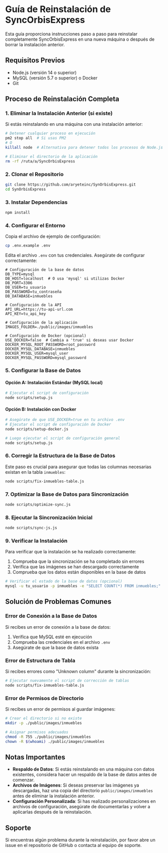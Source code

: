 # Guía de Reinstalación de SyncOrbisExpress

Esta guía proporciona instrucciones paso a paso para reinstalar completamente SyncOrbisExpress en una nueva máquina o después de borrar la instalación anterior.

## Requisitos Previos

- Node.js (versión 14 o superior)
- MySQL (versión 5.7 o superior) o Docker
- Git

## Proceso de Reinstalación Completa

### 1. Eliminar la Instalación Anterior (si existe)

Si estás reinstalando en una máquina con una instalación anterior:

```bash
# Detener cualquier proceso en ejecución
pm2 stop all  # Si usas PM2
# O
killall node  # Alternativa para detener todos los procesos de Node.js

# Eliminar el directorio de la aplicación
rm -rf /ruta/a/SyncOrbisExpress
```

### 2. Clonar el Repositorio

```bash
git clone https://github.com/aryeteinc/SynOrbisExpress.git
cd SynOrbisExpress
```

### 3. Instalar Dependencias

```bash
npm install
```

### 4. Configurar el Entorno

Copia el archivo de ejemplo de configuración:

```bash
cp .env.example .env
```

Edita el archivo `.env` con tus credenciales. Asegúrate de configurar correctamente:

```
# Configuración de la base de datos
DB_TYPE=mysql
DB_HOST=localhost  # O usa 'mysql' si utilizas Docker
DB_PORT=3306
DB_USER=tu_usuario
DB_PASSWORD=tu_contraseña
DB_DATABASE=inmuebles

# Configuración de la API
API_URL=https://tu-api-url.com
API_KEY=tu_api_key

# Configuración de la aplicación
IMAGES_FOLDER=./public/images/inmuebles

# Configuración de Docker (opcional)
USE_DOCKER=false  # Cambia a 'true' si deseas usar Docker
DOCKER_MYSQL_ROOT_PASSWORD=root_password
DOCKER_MYSQL_DATABASE=inmuebles
DOCKER_MYSQL_USER=mysql_user
DOCKER_MYSQL_PASSWORD=mysql_password
```

### 5. Configurar la Base de Datos

#### Opción A: Instalación Estándar (MySQL local)

```bash
# Ejecutar el script de configuración
node scripts/setup.js
```

#### Opción B: Instalación con Docker

```bash
# Asegúrate de que USE_DOCKER=true en tu archivo .env
# Ejecutar el script de configuración de Docker
node scripts/setup-docker.js

# Luego ejecutar el script de configuración general
node scripts/setup.js
```

### 6. Corregir la Estructura de la Base de Datos

Este paso es crucial para asegurar que todas las columnas necesarias existan en la tabla `inmuebles`:

```bash
node scripts/fix-inmuebles-table.js
```

### 7. Optimizar la Base de Datos para Sincronización

```bash
node scripts/optimize-sync.js
```

### 8. Ejecutar la Sincronización Inicial

```bash
node scripts/sync-js.js
```

### 9. Verificar la Instalación

Para verificar que la instalación se ha realizado correctamente:

1. Comprueba que la sincronización se ha completado sin errores
2. Verifica que las imágenes se han descargado correctamente
3. Comprueba que los datos están disponibles en la base de datos

```bash
# Verificar el estado de la base de datos (opcional)
mysql -u tu_usuario -p inmuebles -e "SELECT COUNT(*) FROM inmuebles;"
```

## Solución de Problemas Comunes

### Error de Conexión a la Base de Datos

Si recibes un error de conexión a la base de datos:

1. Verifica que MySQL esté en ejecución
2. Comprueba las credenciales en el archivo `.env`
3. Asegúrate de que la base de datos exista

### Error de Estructura de Tabla

Si recibes errores como "Unknown column" durante la sincronización:

```bash
# Ejecutar nuevamente el script de corrección de tablas
node scripts/fix-inmuebles-table.js
```

### Error de Permisos de Directorio

Si recibes un error de permisos al guardar imágenes:

```bash
# Crear el directorio si no existe
mkdir -p ./public/images/inmuebles

# Asignar permisos adecuados
chmod -R 755 ./public/images/inmuebles
chown -R $(whoami) ./public/images/inmuebles
```

## Notas Importantes

- **Respaldo de Datos**: Si estás reinstalando en una máquina con datos existentes, considera hacer un respaldo de la base de datos antes de comenzar.
- **Archivos de Imágenes**: Si deseas preservar las imágenes ya descargadas, haz una copia del directorio `public/images/inmuebles` antes de eliminar la instalación anterior.
- **Configuración Personalizada**: Si has realizado personalizaciones en archivos de configuración, asegúrate de documentarlas y volver a aplicarlas después de la reinstalación.

## Soporte

Si encuentras algún problema durante la reinstalación, por favor abre un issue en el repositorio de GitHub o contacta al equipo de soporte.
